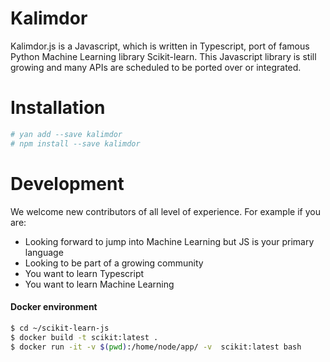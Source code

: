 # Kalimdor

Kalimdor.js is a Javascript, which is written in Typescript, port of 
famous Python Machine Learning library Scikit-learn. This Javascript library is
still growing and many APIs are scheduled to be ported over or integrated. 

# Installation

```bash
# yan add --save kalimdor
# npm install --save kalimdor
```

# Development

We welcome new contributors of all level of experience. For example if you are:

- Looking forward to jump into Machine Learning but JS is your primary language
- Looking to be part of a growing community
- You want to learn Typescript
- You want to learn Machine Learning

#### Docker environment

```bash
$ cd ~/scikit-learn-js
$ docker build -t scikit:latest .
$ docker run -it -v $(pwd):/home/node/app/ -v  scikit:latest bash
```

